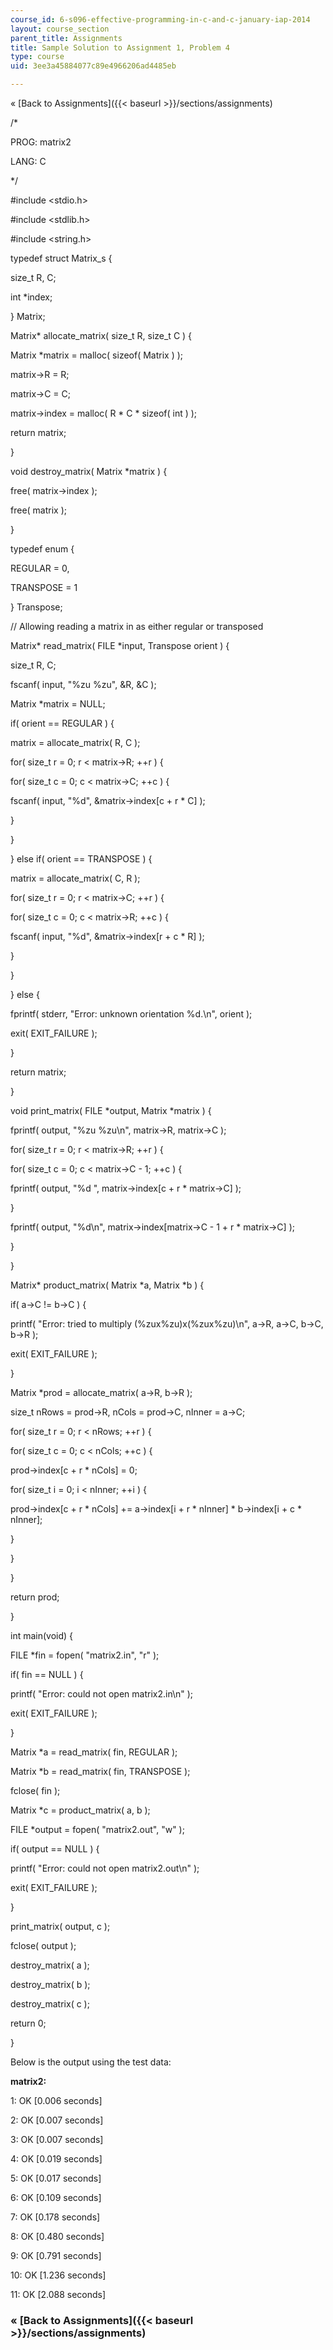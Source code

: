 ```yaml
---
course_id: 6-s096-effective-programming-in-c-and-c-january-iap-2014
layout: course_section
parent_title: Assignments
title: Sample Solution to Assignment 1, Problem 4
type: course
uid: 3ee3a45884077c89e4966206ad4485eb

---
```


« [Back to Assignments]({{< baseurl >}}/sections/assignments)

/\*

PROG: matrix2

LANG: C

\*/

#include <stdio.h>

#include <stdlib.h>

#include <string.h>

typedef struct Matrix\_s {

 size\_t R, C;

 int \*index;

} Matrix;

Matrix\* allocate\_matrix( size\_t R, size\_t C ) {

 Matrix \*matrix = malloc( sizeof( Matrix ) );

 matrix->R = R;

 matrix->C = C;

 matrix->index = malloc( R \* C \* sizeof( int ) );

 return matrix;

}

void destroy\_matrix( Matrix \*matrix ) {

 free( matrix->index );

 free( matrix );

}

typedef enum {

 REGULAR = 0,

 TRANSPOSE = 1

} Transpose;

// Allowing reading a matrix in as either regular or transposed

Matrix\* read\_matrix( FILE \*input, Transpose orient ) {

 size\_t R, C;

 fscanf( input, "%zu %zu", &R, &C );

 Matrix \*matrix = NULL;

 if( orient == REGULAR ) {

 matrix = allocate\_matrix( R, C );

 for( size\_t r = 0; r < matrix->R; ++r ) {

 for( size\_t c = 0; c < matrix->C; ++c ) {

 fscanf( input, "%d", &matrix->index\[c + r \* C\] );

 }

 }

 } else if( orient == TRANSPOSE ) {

 matrix = allocate\_matrix( C, R );

 for( size\_t r = 0; r < matrix->C; ++r ) {

 for( size\_t c = 0; c < matrix->R; ++c ) {

 fscanf( input, "%d", &matrix->index\[r + c \* R\] );

 }

 }

 } else {

 fprintf( stderr, "Error: unknown orientation %d.\\n", orient );

 exit( EXIT\_FAILURE );

 }

 return matrix;

}

void print\_matrix( FILE \*output, Matrix \*matrix ) {

 fprintf( output, "%zu %zu\\n", matrix->R, matrix->C );

 for( size\_t r = 0; r < matrix->R; ++r ) {

 for( size\_t c = 0; c < matrix->C - 1; ++c ) {

 fprintf( output, "%d ", matrix->index\[c + r \* matrix->C\] );

 }

 fprintf( output, "%d\\n", matrix->index\[matrix->C - 1 + r \* matrix->C\] );

 }

}

Matrix\* product\_matrix( Matrix \*a, Matrix \*b ) {

 if( a->C != b->C ) {

 printf( "Error: tried to multiply (%zux%zu)x(%zux%zu)\\n", a->R, a->C, b->C, b->R );

 exit( EXIT\_FAILURE );

 }

 Matrix \*prod = allocate\_matrix( a->R, b->R );

 size\_t nRows = prod->R, nCols = prod->C, nInner = a->C;

 for( size\_t r = 0; r < nRows; ++r ) {

 for( size\_t c = 0; c < nCols; ++c ) {

 prod->index\[c + r \* nCols\] = 0;

 for( size\_t i = 0; i < nInner; ++i ) {

 prod->index\[c + r \* nCols\] += a->index\[i + r \* nInner\] \* b->index\[i + c \* nInner\];

 }

 }

 }

 return prod;

}

int main(void) {

 FILE \*fin = fopen( "matrix2.in", "r" );

 if( fin == NULL ) {

 printf( "Error: could not open matrix2.in\\n" );

 exit( EXIT\_FAILURE );

 }

 Matrix \*a = read\_matrix( fin, REGULAR );

 Matrix \*b = read\_matrix( fin, TRANSPOSE );

 fclose( fin );

 Matrix \*c = product\_matrix( a, b );

 FILE \*output = fopen( "matrix2.out", "w" );

 if( output == NULL ) {

 printf( "Error: could not open matrix2.out\\n" );

 exit( EXIT\_FAILURE );

 }

 print\_matrix( output, c );

 fclose( output );

 destroy\_matrix( a );

 destroy\_matrix( b );

 destroy\_matrix( c );

 return 0;

}

Below is the output using the test data:

**matrix2:**

 1: OK \[0.006 seconds\]

 2: OK \[0.007 seconds\]

 3: OK \[0.007 seconds\]

 4: OK \[0.019 seconds\]

 5: OK \[0.017 seconds\]

 6: OK \[0.109 seconds\]

 7: OK \[0.178 seconds\]

 8: OK \[0.480 seconds\]

 9: OK \[0.791 seconds\]

10: OK \[1.236 seconds\]

11: OK \[2.088 seconds\]

### « [Back to Assignments]({{< baseurl >}}/sections/assignments)